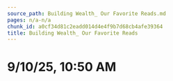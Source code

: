 ```yaml
---
source_path: Building Wealth_ Our Favorite Reads.md
pages: n/a-n/a
chunk_id: a0cf34d81c2eadd014d4e4f9b7d68cb4afe39364
title: Building Wealth_ Our Favorite Reads
---
```

# 9/10/25, 10:50 AM
